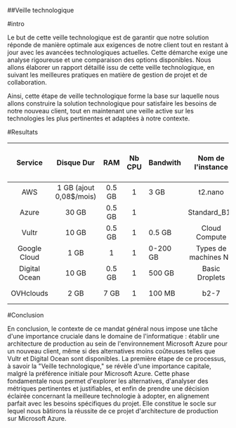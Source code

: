 ##Veille technologique
 
#intro

Le but de cette veille technologique est de garantir que notre solution réponde de manière optimale aux exigences de notre client tout en restant à jour avec les avancées technologiques actuelles. Cette démarche exige une analyse rigoureuse et une comparaison des options disponibles. Nous allons élaborer un rapport détaillé issu de cette veille technologique, en suivant les meilleures pratiques en matière de gestion de projet et de collaboration.

Ainsi, cette étape de veille technologique forme la base sur laquelle nous allons construire la solution technologique pour satisfaire les besoins de notre nouveau client, tout en maintenant une veille active sur les technologies les plus pertinentes et adaptées à notre contexte.


#Resultats

|    Service    |        Disque Dur        |   RAM  | Nb CPU | Bandwith |   Nom de l'instance  | Prix (ajuster  pour 3 Machine) |
|:-------------:|:------------------------:|:------:|:------:|----------|:--------------------:|:------------------------------:|
|      AWS      | 1 GB  (ajout 0,08$/mois) | 0.5 GB |    1   | 3 GB     |        t2.nano       |            17.54$CA            |
|     Azure     |           30 GB          | 0.5 GB |    1   |          |     Standard_B1s     |            17.25$ CA           |
|     Vultr     |           10 GB          | 0.5 GB |    1   | 0.5 GB   |     Cloud Compute    |            7.50$ CA            |
|  Google Cloud |           1 GB           |    1   |    1   | 0-200 GB | Types de machines N1 |            81.97$ CA           |
| Digital Ocean |          10 GB           | 0.5 GB |    1   | 500 GB   |    Basic Droplets    |              12$ CA             |
|   OVHclouds   |           2 GB           |  7 GB  |    1   | 100 MB   |         b2-7         |            17.25$ CA           |

#Conclusion

En conclusion, le contexte de ce mandat général nous impose une tâche d'une importance cruciale dans le domaine de l'informatique : établir une architecture de production au sein de l'environnement Microsoft Azure pour un nouveau client, même si des alternatives moins coûteuses telles que Vultr et Digital Ocean sont disponibles. La première étape de ce processus, à savoir la "Veille technologique," se révèle d'une importance capitale, malgré la préférence initiale pour Microsoft Azure. Cette phase fondamentale nous permet d'explorer les alternatives, d'analyser des métriques pertinentes et justifiables, et enfin de prendre une décision éclairée concernant la meilleure technologie à adopter, en alignement parfait avec les besoins spécifiques du projet. Elle constitue le socle sur lequel nous bâtirons la réussite de ce projet d'architecture de production sur Microsoft Azure.